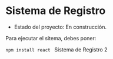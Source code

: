 <h1> Sistema de Registro </h1>

- Estado del proyecto: En construcción.

Para ejecutar el sitema, debes poner:

```npm install react ```
Sistema de Registro 2
